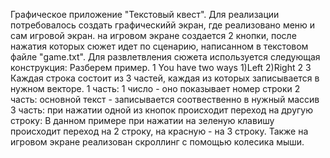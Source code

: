 Графическое приложение "Текстовый квест". Для реализации потребовалось создать графическийй экран, где реализовано меню и сам
игровой экран. на игровом экране создается 2 кнопки, после нажатия которых сюжет идет по сценарию, написанном в текстовом файле
"game.txt". Для развлетвления сюжета используется следующая конструкция:
Разберем пример. 1 You have two ways 1)Left 2)Right 2 3
Каждая строка состоит из 3 частей, каждая из которых записывается в нужном векторе.
1 часть: 1 число - оно показывает номер строки
2 часть: основной текст - записывается соотвественно в нужный массив
3 часть: при нажатии одной из кнопок происходит переход на другую строку:
В данном примере при нажатии на зеленую клавишу происходит переход на 2 строку, на красную - на 3 строку.
Также на игровом экране реализован скроллинг с помощью колесика мыши.